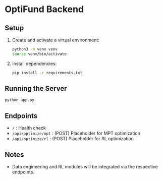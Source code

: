 # OptiFund Backend

## Setup

1. Create and activate a virtual environment:
   ```bash
   python3 -m venv venv
   source venv/bin/activate
   ```
2. Install dependencies:
   ```bash
   pip install -r requirements.txt
   ```

## Running the Server

```bash
python app.py
```

## Endpoints
- `/` : Health check
- `/api/optimize/mpt` : (POST) Placeholder for MPT optimization
- `/api/optimize/rl` : (POST) Placeholder for RL optimization

## Notes
- Data engineering and RL modules will be integrated via the respective endpoints. 
